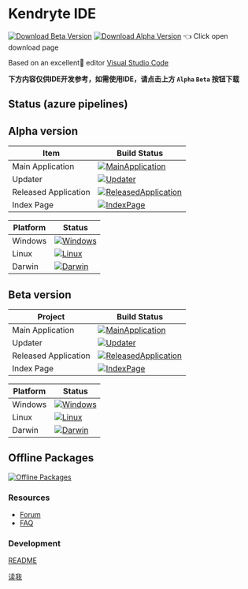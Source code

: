 # Kendryte IDE
[![Download Beta Version][Beta Version Badage]][Beta Version Download Page]
[![Download Alpha Version][Alpha Version Badage]][Alpha Version Download Page]
👈 Click open download page

Based on an excellent🎉 editor [Visual Studio Code](https://github.com/Microsoft/vscode)

**下方内容仅供IDE开发参考，如需使用IDE，请点击上方 `Alpha` `Beta` 按钮下载**

## Status (azure pipelines)

Alpha version
----
| Item | Build Status |
|-----|-----|
| Main Application     | [![MainApplication][Alpha MainApplication Image]][Alpha MainApplication Link] | 
| Updater              | [![Updater][Alpha Updater Image]][Alpha Updater Link] |
| Released Application | [![ReleasedApplication][Alpha ReleasedApplication Image]][Alpha ReleasedApplication Link] |
| Index Page           | [![IndexPage][Alpha IndexPage Image]][Alpha IndexPage Link] |

| Platform | Status |
|-----|-----|
| Windows | [![Windows][Alpha Windows Image]][Alpha Windows Link] |
| Linux   | [![Linux][Alpha Linux Image]][Alpha Linux Link] |
| Darwin  | [![Darwin][Alpha Darwin Image]][Alpha Darwin Link] |


Beta version
----
| Project | Build Status |
|-----|-----|
| Main Application     | [![MainApplication][Beta MainApplication Image]][Beta MainApplication Link] |
| Updater              | [![Updater][Beta Updater Image]][Beta Updater Link] |
| Released Application | [![ReleasedApplication][Beta ReleasedApplication Image]][Beta ReleasedApplication Link] |
| Index Page           | [![IndexPage][Beta IndexPage Image]][Beta IndexPage Link] |

| Platform | Status |
|-----|-----|
| Windows | [![Windows][Beta Windows Image]][Beta Windows Link] |
| Linux   | [![Linux][Beta Linux Image]][Beta Linux Link] |
| Darwin  | [![Darwin][Beta Darwin Image]][Beta Darwin Link] |


Offline Packages
----
[![Offline Packages][Offline Packages Image]][Offline Packages Link]

### Resources
* [Forum](https://forum.kendryte.com/)
* [FAQ](https://github.com/kendryte/kendryte-ide/wiki/FAQ)


### Development
[README](https://github.com/kendryte/kendryte-ide/wiki/README.en)

[读我](https://github.com/kendryte/kendryte-ide/wiki/README.cn)
 

[Offline Packages Image]: https://gongt.visualstudio.com/kendryte-ide/_apis/build/status/OfflinePackages?branchName=master
[Offline Packages Link]: https://gongt.visualstudio.com/kendryte-ide/_build/latest?definitionId=11?branchName=master


[Alpha MainApplication Image]:     https://gongt.visualstudio.com/kendryte-ide/_apis/build/status/Alpha/Kendryte%20IDE%20Main%20(Alpha)?branchName=development
[Alpha MainApplication Link]:      https://gongt.visualstudio.com/kendryte-ide/_build/latest?definitionId=10?branchName=development
[Alpha Windows Image]:             https://gongt.visualstudio.com/kendryte-ide/_apis/build/status/Alpha/Kendryte%20IDE%20Main%20(Alpha)?branchName=development&jobName=Windows
[Alpha Windows Link]:              https://gongt.visualstudio.com/kendryte-ide/_build/latest?definitionId=10?branchName=development
[Alpha Linux Image]:               https://gongt.visualstudio.com/kendryte-ide/_apis/build/status/Alpha/Kendryte%20IDE%20Main%20(Alpha)?branchName=development&jobName=Linux
[Alpha Linux Link]:                https://gongt.visualstudio.com/kendryte-ide/_build/latest?definitionId=10?branchName=development
[Alpha Darwin Image]:              https://gongt.visualstudio.com/kendryte-ide/_apis/build/status/Alpha/Kendryte%20IDE%20Main%20(Alpha)?branchName=development&jobName=Darwin
[Alpha Darwin Link]:               https://gongt.visualstudio.com/kendryte-ide/_build/latest?definitionId=10?branchName=development

[Alpha Updater Image]: https://gongt.visualstudio.com/kendryte-ide/_apis/build/status/Alpha/Updater%20(Alpha)?branchName=master
[Alpha Updater Link]: https://gongt.visualstudio.com/kendryte-ide/_build/latest?definitionId=3?branchName=master

[Alpha ReleasedApplication Image]: https://gongt.visualstudio.com/kendryte-ide/_apis/build/status/Alpha/Kendryte%20IDE%20Merge%20(Alpha)?branchName=master
[Alpha ReleasedApplication Link]: https://gongt.visualstudio.com/kendryte-ide/_build/latest?definitionId=13?branchName=master

[Alpha IndexPage Image]: https://gongt.visualstudio.com/kendryte-ide/_apis/build/status/Alpha/Update%20Download%20Page%20(Alpha)?branchName=master
[Alpha IndexPage Link]: https://gongt.visualstudio.com/kendryte-ide/_build/latest?definitionId=15?branchName=master


[Beta MainApplication Image]:     https://gongt.visualstudio.com/kendryte-ide/_apis/build/status/Beta/Kendryte%20IDE%20Main%20(Beta)?branchName=development
[Beta MainApplication Link]:      https://gongt.visualstudio.com/kendryte-ide/_build/latest?definitionId=30?branchName=development
[Beta Windows Image]:             https://gongt.visualstudio.com/kendryte-ide/_apis/build/status/Beta/Kendryte%20IDE%20Main%20(Beta)?branchName=development&jobName=Windows
[Beta Windows Link]:              https://gongt.visualstudio.com/kendryte-ide/_build/latest?definitionId=30?branchName=development
[Beta Linux Image]:               https://gongt.visualstudio.com/kendryte-ide/_apis/build/status/Beta/Kendryte%20IDE%20Main%20(Beta)?branchName=development&jobName=Linux
[Beta Linux Link]:                https://gongt.visualstudio.com/kendryte-ide/_build/latest?definitionId=30?branchName=development
[Beta Darwin Image]:              https://gongt.visualstudio.com/kendryte-ide/_apis/build/status/Beta/Kendryte%20IDE%20Main%20(Beta)?branchName=development&jobName=Darwin
[Beta Darwin Link]:               https://gongt.visualstudio.com/kendryte-ide/_build/latest?definitionId=30?branchName=development

[Beta Updater Image]: https://gongt.visualstudio.com/kendryte-ide/_apis/build/status/Beta/Updater%20(Beta)?branchName=master
[Beta Updater Link]: https://gongt.visualstudio.com/kendryte-ide/_build/latest?definitionId=34?branchName=master

[Beta ReleasedApplication Image]: https://gongt.visualstudio.com/kendryte-ide/_apis/build/status/Beta/Kendryte%20IDE%20Merge%20(Beta)?branchName=master
[Beta ReleasedApplication Link]: https://gongt.visualstudio.com/kendryte-ide/_build/latest?definitionId=31?branchName=master

[Beta IndexPage Image]: https://gongt.visualstudio.com/kendryte-ide/_apis/build/status/Beta/Update%20Download%20Page%20(Beta)?branchName=master
[Beta IndexPage Link]: https://gongt.visualstudio.com/kendryte-ide/_build/latest?definitionId=33?branchName=master

[Beta Version Badage]: https://kendryte-ide.s3.cn-northwest-1.amazonaws.com.cn/badges/beta.badge.svg
[Beta Version Download Page]: http://kendryte-ide.s3-website.cn-northwest-1.amazonaws.com.cn/
[Alpha Version Badage]: https://kendryte-ide.s3.cn-northwest-1.amazonaws.com.cn/badges/alpha.badge.svg
[Alpha Version Download Page]: http://kendryte-ide.s3-website.cn-northwest-1.amazonaws.com.cn/alpha.html
